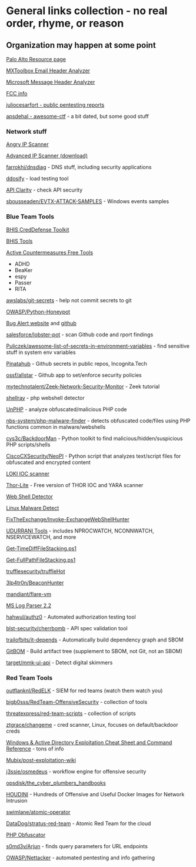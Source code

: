 # General links collection - no real order, rhyme, or reason
## Organization may happen at some point

[Palo Alto Resource page](https://www.paloaltonetworks.com/resources)

[MXToolbox Email Header Analyzer](https://mxtoolbox.com/EmailHeaders.aspx)

[Microsoft Message Header Analyzer](https://mha.azurewebsites.net/)

[FCC info](https://fcc.io/)

[juliocesarfort - public pentesting reports](https://github.com/juliocesarfort/public-pentesting-reports)

[apsdehal - awesome-ctf](https://github.com/apsdehal/awesome-ctf) - a bit dated, but some good stuff

### Network stuff

[Angry IP Scanner](https://angryip.org/)

[Advanced IP Scanner (download)](https://www.advanced-ip-scanner.com/)

[farrokhi/dnsdiag](https://github.com/farrokhi/dnsdiag) - DNS stuff, including security applications 

[ddosify](https://github.com/ddosify/ddosify) - load testing tool

[API Clarity](https://apiclarity.io/) - check API security

[sbousseaden/EVTX-ATTACK-SAMPLES](https://github.com/sbousseaden/EVTX-ATTACK-SAMPLES) - Windows events samples

### Blue Team Tools
[BHIS CredDefense Toolkit](https://www.blackhillsinfosec.com/the-creddefense-toolkit/)

[BHIS Tools](https://www.blackhillsinfosec.com/projects/)

[Active Countermeasures Free Tools](https://www.activecountermeasures.com/free-tools/)
* ADHD
* BeaKer
* espy
* Passer
* RITA


[awslabs/git-secrets](https://github.com/awslabs/git-secrets) - help not commit secrets to git

[OWASP/Python-Honeypot](https://github.com/awslabs/git-secrets)

[Bug Alert website](https://bugalert.org/) and [github](https://github.com/BugAlertDotOrg/bugalert)

[salesforce/lobster-pot](https://github.com/salesforce/lobster-pot) - scan Github code and rport findings

[Puliczek/awesome-list-of-secrets-in-environment-variables](https://github.com/Puliczek/awesome-list-of-secrets-in-environment-variables) - find sensitive stuff in system env variables

[Pinatahub](https://pinatahub.incognita.tech/) - Github secrets in public repos, Incognita.Tech

[ossf/allstar](https://github.com/ossf/allstar) - Github app to set/enforce security policies

[mytechnotalent/Zeek-Network-Security-Monitor](https://github.com/mytechnotalent/Zeek-Network-Security-Monitor) - Zeek tutorial

[shellray](https://shellray.com/) - php webshell detector

[UnPHP](https://www.unphp.net/) - analyze obfuscated/malicious PHP code

[nbs-system/php-malware-finder](https://github.com/nbs-system/php-malware-finder) - detects obfuscated code/files using PHP functions common in malware/webshells

[cys3c/BackdoorMan](https://github.com/cys3c/BackdoorMan) - Python toolkit to find malicious/hidden/suspicious PHP scripts/shells

[CiscoCXSecurity/NeoPI](https://github.com/CiscoCXSecurity/NeoPI) - Python script that analyzes text/script files for obfuscated and encrypted content

[LOKI IOC scanner](https://www.nextron-systems.com/loki/)

[Thor-Lite](https://www.nextron-systems.com/thor-lite/) - Free version of THOR IOC and YARA scanner

[Web Shell Detector](https://www.shelldetector.com/)

[Linux Malware Detect](https://www.rfxn.com/projects/linux-malware-detect/)

[FixTheExchange/Invoke-ExchangeWebShellHunter](https://github.com/FixTheExchange/Invoke-ExchangeWebShellHunter)

[UDURRANI Tools](https://udurrani.com/0fff/tl.html) - includes NPROCWATCH, NCONNWATCH, NSERVICEWATCH, and more

[Get-TimeDiffFileStacking.ps1](https://gist.github.com/anonymous/dcfa7cb4933b30954737ccbf51024c1a)

[Get-FullPathFileStacking.ps1](https://gist.github.com/anonymous/e8ced9c92a689e4cdb67fe0417cd272c)

[trufflesecurity/truffleHot](https://github.com/trufflesecurity/truffleHog)

[3lp4tr0n/BeaconHunter](https://github.com/3lp4tr0n/BeaconHunter)

[mandiant/flare-vm](https://github.com/mandiant/flare-vm)

[MS Log Parser 2.2](https://www.microsoft.com/en-eg/download/details.aspx?id=24659)

[hahwul/authz0](https://github.com/hahwul/authz0) - Automated authorization testing tool

[blst-security/cherrbomb](https://github.com/blst-security/cherrybomb) - API spec validation tool

[trailofbits/it-depends](https://github.com/trailofbits/it-depends) - Automatically build dependency graph and SBOM

[GitBOM](https://gitbom.dev/) - Build artifact tree (supplement to SBOM, not Git, not an SBOM)

[target/mmk-ui-api](https://github.com/target/mmk-ui-api) - Detect digital skimmers

### Red Team Tools

[outflanknl/RedELK](https://github.com/outflanknl/RedELK) - SIEM for red teams (watch them watch you)

[bigb0sss/RedTeam-OffensiveSecurity](https://github.com/bigb0sss/RedTeam-OffensiveSecurity) - collection of tools

[threatexpress/red-team-scripts](https://github.com/threatexpress/red-team-scripts) - collection of scripts

[ztgrace/changeme](https://github.com/ztgrace/changeme) - cred scanner, Linux, focuses on default/backdoor creds

[Windows & Active Directory Exploitation Cheat Sheet and Command Reference](https://casvancooten.com/posts/2020/11/windows-active-directory-exploitation-cheat-sheet-and-command-reference/) - tons of info

[Mubix/post-exploitation-wiki](https://github.com/mubix/post-exploitation-wiki)

[j3ssie/osmedeus](https://github.com/j3ssie/osmedeus/) - workflow engine for offensive security

[opsdisk/the_cyber_plumbers_handbooks](https://github.com/opsdisk/the_cyber_plumbers_handbook)

[HOUDINI](https://houdini.secsi.io/) - Hundreds of Offensive and Useful Docker Images for Network Intrusion



[swimlane/atomic-operator](https://github.com/swimlane/atomic-operator)

[DataDog/stratus-red-team](https://github.com/Datadog/stratus-red-team/) - Atomic Red Team for the cloud

[PHP Obfuscator](https://www.gaijin.at/en/tools/php-obfuscator)

[s0md3v/Arjun](https://github.com/s0md3v/Arjun) - finds query parameters for URL endpoints

[OWASP/Nettacker](https://github.com/OWASP/Nettacker) - automated pentesting and info gathering

